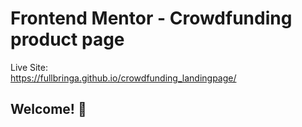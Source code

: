 # Frontend Mentor - Crowdfunding product page

Live Site: <br/>https://fullbringa.github.io/crowdfunding_landingpage/

## Welcome! 👋

